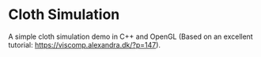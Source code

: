 # Cloth Simulation

A simple cloth simulation demo in C++ and OpenGL (Based on an excellent tutorial: https://viscomp.alexandra.dk/?p=147).
